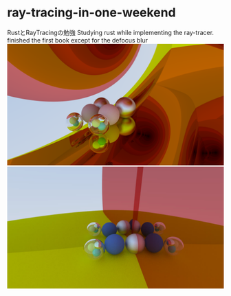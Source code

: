 # ray-tracing-in-one-weekend
RustとRayTracingの勉強
Studying rust while implementing the ray-tracer. finished the first book except for the defocus blur
<img alt="cool.png" src="https://github.com/takaOmura/ray-tracing-in-one-weekend/blob/main/vectors/images/cool.png?raw=true" data-hpc="true" class="Box-sc-g0xbh4-0 fzFXnm">
<img alt="duality.jpg" src="https://github.com/takaOmura/ray-tracing-in-one-weekend/blob/main/vectors/images/duality.jpg?raw=true" data-hpc="true" class="Box-sc-g0xbh4-0 fzFXnm">
